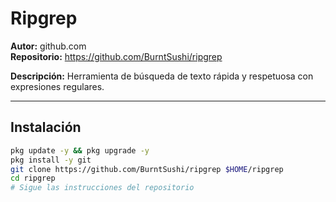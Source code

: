 # Ripgrep

**Autor:** github.com  
**Repositorio:** https://github.com/BurntSushi/ripgrep

**Descripción:** Herramienta de búsqueda de texto rápida y respetuosa con expresiones regulares.

---

## Instalación

```bash
pkg update -y && pkg upgrade -y
pkg install -y git
git clone https://github.com/BurntSushi/ripgrep $HOME/ripgrep
cd ripgrep
# Sigue las instrucciones del repositorio
```
